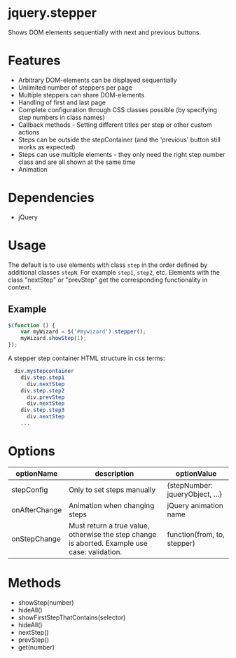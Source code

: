 # jquery.stepper
Shows DOM elements sequentially with next and previous buttons.

# Features
- Arbitrary DOM-elements can be displayed sequentially
- Unlimited number of steppers per page
- Multiple steppers can share DOM-elements
- Handling of first and last page
- Complete configuration through CSS classes possible (by specifying step numbers in class names)
- Callback methods - Setting different titles per step or other custom actions
- Steps can be outside the stepContainer (and the 'previous' button still works as expected)
- Steps can use multiple elements - they only need the right step number class and are all shown at the same time
- Animation

# Dependencies
- jQuery

# Usage
The default is to use elements with class ``step`` in the order defined by additional classes ``stepN``. For example ``step1``, ``step2``, etc.
Elements with the class "nextStep" or "prevStep" get the corresponding functionality in context.

## Example
```javascript
$(function () {
	var myWizard = $('#mywizard').stepper();
	myWizard.showStep(1);
});
```

A stepper step container HTML structure in css terms:

```css
  div.mystepcontainer
    div.step.step1
      div.nextStep
    div.step.step2
      div.prevStep
      div.nextStep
    div.step.step3
      div.nextStep
    ...
```

# Options
|optionName|description|optionValue|
----|----|----
|stepConfig|Only to set steps manually|{stepNumber: jqueryObject, ...}|
|onAfterChange|Animation when changing steps|jQuery animation name|
|onStepChange|Must return a true value, otherwise the step change is aborted. Example use case: validation.|function(from, to, stepper)|

# Methods
- showStep(number)
- hideAll()
- showFirstStepThatContains(selector)
- hideAll()
- nextStep()
- prevStep()
- get(number)